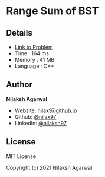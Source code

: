 # Range Sum of BST


## Details

* [Link to Problem](https://leetcode.com/problems/range-sum-of-bst/)
* Time : 164 ms
* Memory : 41 MB
* Language : C++

## Author

**Nilaksh Agarwal**

* Website: [nilax97.github.io](https://nilax97.github.io/)
* Github: [@nilax97](https://github.com/nilax97)
* LinkedIn: [@nilaksh97](https://linkedin.com/in/nilaksh97)

## License

MIT License

Copyright (c) 2021 Nilaksh Agarwal
